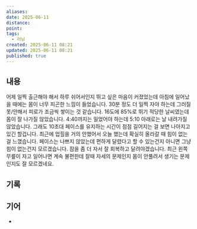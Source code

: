 ```yaml
---
aliases:
date: 2025-06-11
distance:
point:
tags:
  - 러닝
created: 2025-06-11 08:21
updated: 2025-06-11 08:21
published: true
---
```


## 내용
어제 일찍 출근해야 해서 하루 쉬어서인지 뛰고 싶은 마음이 커졌었는데 아침에 일어났을 때에는 몸이 너무 피곤한 느낌이 들었습니다. 30분 정도 더 일찍 자야 하는데 그러질 못/안해서 피로가 조금씩 쌓이는 것 같습니다.
16도에 85%로 뛰기 적당한 날씨였는데 몸이 잘 나가질 않았습니다. 4:40까지는 밀었어야 하는데 5:10 아래로는 날 내려가질 않았습니다. 그래도 10초대 페이스를 유지하는 시간이 점점 길어지는 걸 보면 나아지고 있긴 할겁니다.
최근에 업힐을 거의 안했어서 오늘 했는데 확실히 올라갈 때 힘이 없는 걸 느꼈습니다. 페이스는 나쁘지 않았는데 편하게 달렸다고 할 수 있는건지 아니면 그냥 힘이 없는건지 모르겠습니다.
잠을 좀 더 자서 잘 회복하고 달려야겠습니다. 
최근 왼쪽 무릎이 자고 일어나면 계속 불편한데 잘때 자세의 문제인지 몸이 안풀려서 생기는 문제인지도 잘 모르겠네요. 

## 기록

## 기어
- 
